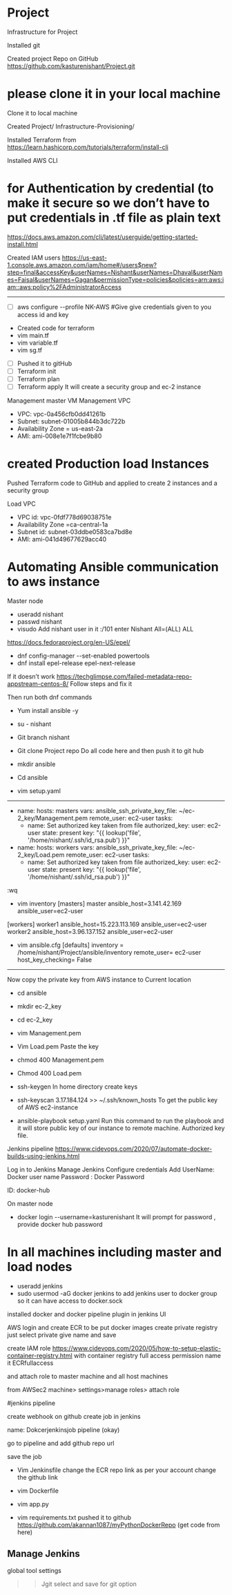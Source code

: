 # Project
Infrastructure for Project

Installed git 

 Created project Repo on GitHub
https://github.com/kasturenishant/Project.git
# please clone it in your local machine

Clone it to local machine

Created Project/ Infrastructure-Provisioning/

Installed Terraform from 
https://learn.hashicorp.com/tutorials/terraform/install-cli

Installed AWS CLI
# for Authentication by credential (to make it secure so we don’t have to put credentials in .tf file as plain text

https://docs.aws.amazon.com/cli/latest/userguide/getting-started-install.html

Created IAM users 
https://us-east-1.console.aws.amazon.com/iam/home#/users$new?step=final&accessKey&userNames=Nishant&userNames=Dhaval&userNames=Faisal&userNames=Gagan&permissionType=policies&policies=arn:aws:iam::aws:policy%2FAdministratorAccess

________________________________________________________________

- [ ] aws configure --profile NK-AWS
#Give  give credentials given to you access id and  key 

- Created code for terraform
- vim main.tf
- vim variable.tf
- vim sg.tf
- [ ] Pushed it to gitHub
- [ ] Terraform init
- [ ] Terraform plan
- [ ] Terraform apply
It will create a security group and ec-2 instance

Management master VM
Management  VPC
- VPC: vpc-0a456cfb0dd41261b
- Subnet: subnet-01005b844b3dc722b    
- Availability Zone = us-east-2a
- AMI: ami-008e1e7f1fcbe9b80 


# created Production load Instances 
Pushed Terraform code to GitHub and applied to create  2 instances and a security group

Load VPC 
- VPC id: vpc-0fdf778d69038751e 
- Availability Zone =ca-central-1a 
- Subnet id: subnet-03ddbe0583ca7bd8e 
- AMI: ami-041d49677629acc40

# Automating Ansible communication to aws instance 

Master node 

- useradd nishant
- passwd nishant
- visudo
Add nishant user in it
:/101 enter
Nishant All=(ALL) ALL


https://docs.fedoraproject.org/en-US/epel/
- dnf config-manager --set-enabled powertools
- dnf install epel-release epel-next-release

If it doesn’t work
https://techglimpse.com/failed-metadata-repo-appstream-centos-8/
Follow steps and fix it

Then run both dnf commands

- Yum install ansible -y

- su - nishant
- Git branch nishant
- Git clone Project repo
Do all code here and then push it to git hub
- mkdir ansible
- Cd ansible

- vim setup.yaml
---
- name:
  hosts: masters
  vars:
    ansible_ssh_private_key_file: ~/ec-2_key/Management.pem
  remote_user: ec2-user
  tasks:
  - name: Set authorized key taken from file
    authorized_key:
      user: ec2-user
      state: present
      key: "{{ lookup('file', '/home/nishant/.ssh/id_rsa.pub')
 }}"
- name:
  hosts: workers
  vars:
    ansible_ssh_private_key_file: ~/ec-2_key/Load.pem
  remote_user: ec2-user
  tasks:
  - name: Set authorized key taken from file
    authorized_key:
      user: ec2-user
      state: present
      key: "{{ lookup('file', '/home/nishant/.ssh/id_rsa.pub')
 }}"

:wq

- vim inventory 
[masters]
master ansible_host=3.141.42.169 ansible_user=ec2-user

[workers]
worker1 ansible_host=15.223.113.169 ansible_user=ec2-user
worker2 ansible_host=3.96.137.152 ansible_user=ec2-user

- vim ansible.cfg
[defaults]
inventory = /home/nishant/Project/ansible/inventory
remote_user= ec2-user
host_key_checking= False


_____________________
Now copy the private key from AWS instance to
Current location 
- cd ansible
- mkdir ec-2_key
- cd ec-2_key
- vim Management.pem
- Vim Load.pem 
Paste the key

- chmod 400 Management.pem
- Chmod 400 Load.pem

- ssh-keygen
In home directory create keys

- ssh-keyscan 3.17.184.124 >> ~/.ssh/known_hosts
To get the public key of AWS ec2-instance 


- ansible-playbook setup.yaml 
Run this command to run the playbook and it will store public key of our instance to remote machine. Authorized key file.

Jenkins pipeline
https://www.cidevops.com/2020/07/automate-docker-builds-using-jenkins.html


Log in to Jenkins 
Manage Jenkins
Configure credentials
Add
UserName: Docker user name
Password : Docker Password

ID: docker-hub

On master node 

- docker login --username=kasturenishant
It will prompt for password , provide docker hub password

# In all machines including master and load nodes
- useradd jenkins
- sudo usermod -aG docker jenkins 
to add jenkins user to docker group so it can have access to docker.sock

installed docker and docker pipeline plugin in jenkins UI

AWS
login and create ECR to be put docker images 
create private registry just select private give name and save

create IAM role 
https://www.cidevops.com/2020/05/how-to-setup-elastic-container-registry.html
with container registry full access permission
name it ECRfullaccess

and attach role to master machine and all host machines

from AWSec2 machine> settings>manage roles> attach role


#jenkins pipeline

create webhook on github
create job in jenkins 

name: Dokcerjenkinsjob
pipeline
(okay)

go to pipeline and 
add github repo url


save the job

- Vim Jenkinsfile
change the ECR repo link as per your account 
change the github link

- vim Dockerfile
- vim app.py
- vim requirements.txt
pushed it to github 
https://github.com/akannan1087/myPythonDockerRepo (get code from here)

## Manage Jenkins
global tool settings 
>> Jgit select and save for git option
